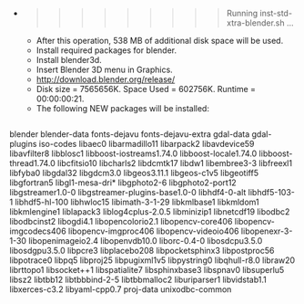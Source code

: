 * >>>>>>>>> Running inst-std-xtra-blender.sh ...
  * After this operation, 538 MB of additional disk space will be used.
  * Install required packages for blender.
  * Install blender3d.
  * Insert Blender 3D menu in Graphics.
  * http://download.blender.org/release/
  * Disk size = 7565656K. Space Used = 602756K. Runtime = 00:00:00:21.
  * The following NEW packages will be installed:
  ```bash
blender blender-data fonts-dejavu fonts-dejavu-extra gdal-data
gdal-plugins iso-codes libaec0 libarmadillo11 libarpack2
libavdevice59 libavfilter8 libblosc1 libboost-iostreams1.74.0 libboost-locale1.74.0
libboost-thread1.74.0 libcfitsio10 libcharls2 libdcmtk17 libdw1
libembree3-3 libfreexl1 libfyba0 libgdal32 libgdcm3.0
libgeos3.11.1 libgeos-c1v5 libgeotiff5 libgfortran5 libgl1-mesa-dri*
libgphoto2-6 libgphoto2-port12 libgstreamer1.0-0 libgstreamer-plugins-base1.0-0 libhdf4-0-alt
libhdf5-103-1 libhdf5-hl-100 libhwloc15 libimath-3-1-29 libkmlbase1
libkmldom1 libkmlengine1 liblapack3 liblog4cplus-2.0.5 libminizip1
libnetcdf19 libodbc2 libodbcinst2 libogdi4.1 libopencolorio2.1
libopencv-core406 libopencv-imgcodecs406 libopencv-imgproc406 libopencv-videoio406 libopenexr-3-1-30
libopenimageio2.4 libopenvdb10.0 liborc-0.4-0 libosdcpu3.5.0 libosdgpu3.5.0
libpcre3 libplacebo208 libpocketsphinx3 libpostproc56 libpotrace0
libpq5 libproj25 libpugixml1v5 libpystring0 libqhull-r8.0
libraw20 librttopo1 libsocket++1 libspatialite7 libsphinxbase3
libspnav0 libsuperlu5 libsz2 libtbb12 libtbbbind-2-5
libtbbmalloc2 liburiparser1 libvidstab1.1 libxerces-c3.2 libyaml-cpp0.7
proj-data unixodbc-common
  ```
